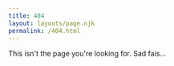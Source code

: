 ```yaml
---
title: 404
layout: layouts/page.njk
permalink: /404.html
---
```

This isn't the page you're looking for. Sad fais...
